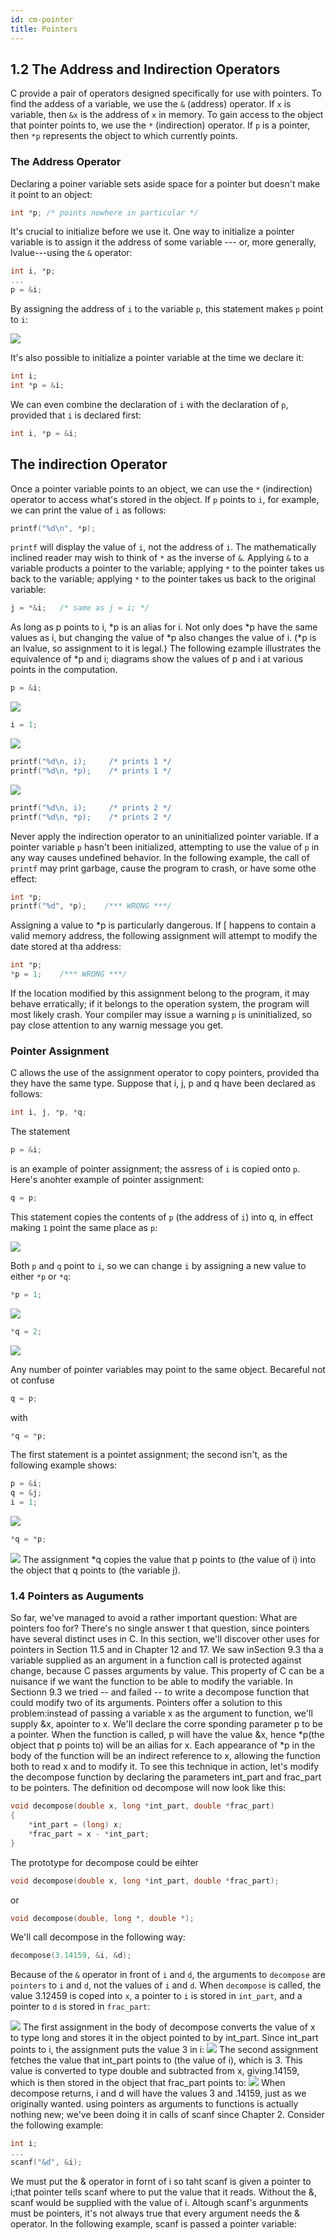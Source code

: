 ```yaml
---
id: cm-pointer
title: Pointers
---
```


## 1.2 The Address and Indirection Operators

C provide a pair of operators designed specifically for use with pointers. To find the addess of a variable, we use the `&` (address) operator. If `x` is variable, then `&x` is the address of `x` in memory. To gain access to the object that pointer points to, we use the `*` (indirection) operator. If `p` is a pointer, then `*p` represents the object to which currently points.

### The Address Operator
Declaring a poiner variable sets aside space for a pointer but doesn't make it point to an object:
```c
int *p; /* points nowhere in particular */
```
It's crucial to initialize  before we use it. One way to initialize a pointer variable is to assign it the address of some variable --- or, more generally, lvalue---using the `&` operator:
```c
int i, *p;
...
p = &i;
```
By assigning the address of `i` to the variable `p`, this statement makes `p` point to `i`:

![](https://i.imgur.com/8umGtPy.png)

It's also possible to initialize a pointer variable at the time we declare it:

```c
int i;
int *p = &i;
```
We can even combine the declaration of `i` with the declaration of `p`, provided  that `i` is declared first:

```c
int i, *p = &i;
```

## The indirection Operator

Once a pointer variable points to an object, we can use the `*` (indirection) operator to access what's stored in the object. If `p` points to `i`, for example, we can print the value of `i` as follows:
```c
printf("%d\n", *p);
```
`printf` will display the value of `i`, not the address of `i`.
The mathematically inclined reader may wish to think of `*` as the inverse of `&`.
Applying `&` to a variable products a pointer to the variable; applying `*` to the pointer takes us back to the variable; applying `*` to the pointer takes us back to the original variable:

```c
j = *&i;   /* same as j = i; */
```

As long as p points to i, *p is an alias for i. Not only does *p have the same values as i, but changing the value of *p also changes the value of i. (*p is an lvalue, so assignment to it is legal.) The following ezample illustrates the equivalence of *p and i; diagrams show the values of p and i at various points in the computation.

```c
p = &i;
```

![](https://i.imgur.com/HP9g8JJ.png)

```c
i = 1;
```

![](https://i.imgur.com/r0jXasx.png)

```c
printf("%d\n, i);     /* prints 1 */
printf("%d\n, *p);    /* prints 1 */
```

![](https://i.imgur.com/nPo7jsG.png)

```c
printf("%d\n, i);     /* prints 2 */
printf("%d\n, *p);    /* prints 2 */
```
Never apply the indirection operator to an uninitialized pointer variable. If a pointer variable `p` hasn't been initialized, attempting to use the value of `p` in any way causes undefined behavior. In the following example, the call of `printf` may print garbage, cause the program to crash, or have some othe effect:

```c
int *p;
printf("%d", *p);    /*** WRONG ***/
```

Assigning a value to  *p is particularly dangerous. If [ happens to contain a valid memory address, the following assignment will attempt to modify the date stored at tha address:

```c
int *p;
*p = 1;    /*** WRONG ***/
```

If the location modified by this assignment belong to the program, it may behave erratically; if it belongs to the operation system, the program will most likely crash. Your compiler may issue a warning `p` is uninitialized, so pay close attention to any warnig message you get.

### Pointer Assignment

C allows the use of the assignment operator to copy pointers, provided tha they have the same type. Suppose that i, j, p and q have been declared as follows:

```c
int i, j, *p, *q;
```

The statement
```c
p = &i;
```
is an example of pointer assignment; the assress of `i` is copied onto `p`. Here's anohter example of pointer assignment:
```c
q = p;
```
This statement copies the contents of `p` (the address of `i`) into q, in effect making `1` point the same place as `p`:

![](https://i.imgur.com/LURBXXJ.png)

Both `p` and `q` point to `i`, so we can change `i` by assigning a new value to either `*p` or `*q`:

```c
*p = 1;
```

![](https://i.imgur.com/zZDsJI2.png)
```c
*q = 2;
```
![](https://i.imgur.com/feFItpj.png)

Any number of pointer variables may point to the same object.
Becareful not ot confuse
```c
q = p;
```
with
```c
*q = *p;
```
The first statement is a pointet assignment; the second isn't, as the following example shows:
```c
p = &i;
q = &j;
i = 1;
```
![](https://i.imgur.com/6gQHC6w.png)
```c
*q = *p;
```
![](https://i.imgur.com/yOPqeGL.png)
The assignment *q copies the value that p points to (the value of i) into the object that q points to (the variable j).

### 1.4 Pointers as Auguments
So far, we've managed to avoid a rather important question: What are pointers foo for? There's no single answer t that question, since pointers have several distinct uses in C. In this section, we'll discover other uses for pointers in Section 11.5 and in Chapter 12 and 17.
We saw inSection 9.3 tha a variable supplied as an argument in a function call is protected against change, because C passes arguments by value. This property of C can be a nuisance if we want the function to be able to modify the variable. In Sectionn 9.3 we tried -- and failed -- to write a decompose function that could modify two of its arguments.
Pointers offer a solution to this problem:instead of passing a variable x as the argument to function, we'll supply &x, apointer to x. We'll declare the corre sponding parameter p to be a pointer. When the function is called, p will have the value &x, hence *p(the object that p points to) will be an ailias for x. Each appearance of *p in the body of the function will be an indirect reference to x, allowing the function both to read x and to modify it.
To see this technique in action, let's modify the decompose function by declaring the parameters int_part and frac_part to be pointers. The definition od decompose will now look like this:
```c
void decompose(double x, long *int_part, double *frac_part)
{
	*int_part = (long) x;
	*frac_part = x - *int_part;
}
```
The prototype for decompose could be eihter
```c
void decompose(double x, long *int_part, double *frac_part);
```
or
```c
void decompose(double, long *, double *);
```
We'll call decompose in the following way:
```c
decompose(3.14159, &i, &d);
```
Because of the `&` operator in front of `i` and `d`, the arguments to `decompose` are `pointers` to `i` and `d`, not the values of `i` and `d`. When `decompose` is called, the value 3.12459 is coped into `x`, a pointer to `i` is stored in `int_part`, and a pointer to `d` is stored in `frac_part`:

![](https://i.imgur.com/zPO8fgF.png)
The first assignment in the body of decompose converts the value of x to type long and stores it in the object pointed to by int_part. Since int_part points to i, the assignment puts the value 3 in i:
![](https://i.imgur.com/d7IoBer.png)
The second assignment fetches the value that int_part points to (the value of i), which is 3. This value is converted to type double and subtracted from x, giving.14159, which is then stored in the object that frac_part points to:
![](https://i.imgur.com/TCT1Q5k.png)
When decompose returns, i and d will have the values 3 and .14159, just as we originally wanted.
using pointers as arguments to functions is actually nothing new; we've been doing it in calls of scanf since Chapter 2. Consider the following example:
```c
int i;
...
scanf("&d", &i);
```
We must put the & operator in fornt of i so taht scanf is given a pointer to i;that pointer tells scanf where to put the value that it reads. Without the &, scanf would be supplied with the value of i.
Altough scanf's argunments must be pointers, it's not always true that every argument needs the & operator. In the following example, scanf is passed a pointer variable: